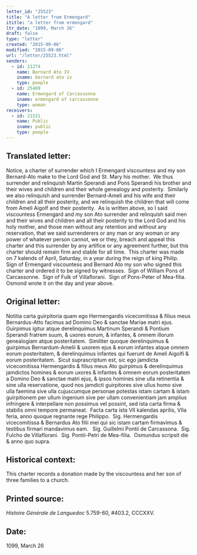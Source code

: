 ```yaml
---
letter_id: "25523"
title: "A letter from Ermengard"
ititle: "a letter from ermengard"
ltr_date: "1099, March 26"
draft: false
type: "letter"
created: "2015-09-06"
modified: "2015-09-06"
url: "/letter/25523.html"
senders:
  - id: 21274
    name: Bernard Ato IV
    iname: bernard ato iv
    type: people
  - id: 25489
    name: Ermengard of Carcassonne
    iname: ermengard of carcassonne
    type: woman
receivers:
  - id: 21531
    name: Public
    iname: public
    type: people
---
```

<h2> Translated letter:</h2><p>Notice, a charter of surrender which I Ermengard viscountess and my son Bernard-Ato make to the Lord God and St. Mary his mother.&nbsp; We thus surrender and relinquish Martin Sperandi and Pons Sperandi his brother and their wives and children and their whole genealogy and posterity.&nbsp; Similarly we also relinquish and surrender Bernard-Ameli and his wife and their children and all their posterity, and we relinquish the children that will come from Ameli Aigolf and their posterity.&nbsp; As is written above, so I said viscountess Ermengard and my son Ato surrender and relinquish said men and their wives and children and all their posterity to the Lord God and his holy mother, and those men without any retention and without any reservation, that we said surrenderers or any man or any woman or any power of whatever person cannot, we or they, breach and appeal this charter and this surrender by any artifice or any agreement further, but this charter should remain firm and stable for all time.&nbsp; This charter was made on 7 kalends of April, Saturday, in a year during the reign of king Philip.&nbsp; Sign of Ermengard viscountess and Bernard Ato my son who signed this charter and ordered it to be signed by witnesses.&nbsp; Sign of William Pons of Carcassonne.&nbsp; Sign of Fulk of Villaflorani.&nbsp; Sign of Pons-Peter of Mea-filia.&nbsp; Osmond wrote it on the day and year above.</p><h2 class="mt-4"> Original letter:</h2><p>Notitia carta guirpitoria quam ego Hermengardis vicecomitissa &amp; filius meus Bernardus-Atto facimus ad Domino Deo &amp; sanctae Mariae matri ejus.&nbsp; Guirpimus igitur atque derelinquimus Martinum Sperandi &amp; Pontium Sperandi fratrem suum, &amp; uxores eorum, &amp; infantes, &amp; omnem illorum genealogiam atque posteritatem.&nbsp; Similiter quoque derelinquimus &amp; guirpimus Bernardum-Amelii &amp; uxorem ejus &amp; eorum infantes atque omnem eorum posteritatem, &amp; derelinquimus infantes qui fuerunt de Ameli Aigolfi &amp; eorum posteritatem.&nbsp; Sicut suprascriptum est, sic ego jamdicta vicecomitissa Hermengardis &amp; filius meus Ato guirpimus &amp; derelinquimus jamdictos homines &amp; eorum uxores &amp; infantes &amp; omnem eorum posteritatem a Domino Deo &amp; sanctae matri ejus, &amp; ipsos homines sine ulla retinentia &amp; sine ulla reservatione, quod nos jamdicti guirpitores sive ullus homo sive ulla faemina sive ulla cujuscumque personae potestas istam cartam &amp; istam guirpitionem per ullum ingenium sive per ullam convenientiam jam amplius infringere &amp; interpellare non possimus vel possint, sed ista carta firma &amp; stabilis omni tempore permaneat.&nbsp; Facta carta ista VII kalendas aprilis, VIIa feria, anno quoque regnante rege Philippo.&nbsp; Sig. Hermengardis vicecomitissa &amp; Bernardus Ato filii mei qui sic istam cartam firmavimus &amp; testibus firmari mandavimus eam.&nbsp;&nbsp; Sig. Guillelmi Pontii de Carcassona.&nbsp; Sig. Fulcho de Villaflorani.&nbsp; Sig. Pontii-Petri de Mea-filia.&nbsp; Osmundus scripsit die &amp; anno quo supra.</p><h2 class="mt-4"> Historical context:</h2><p>This charter records a donation made by the viscountess and her son of three families to a church.</p><h2 class="mt-4"> Printed source:</h2><p><i>Histoire Générale de Languedoc</i> 5.759-60, #403.2, CCCXXV.&nbsp;</p><h2 class="mt-4"> Date:</h2>1099, March 26